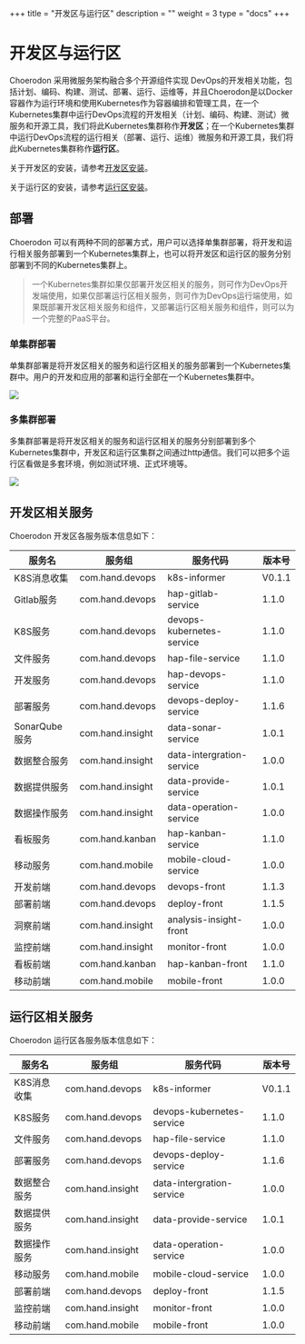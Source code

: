 +++
title = "开发区与运行区"
description = ""
weight = 3
type = "docs"
+++

# 开发区与运行区

Choerodon 采用微服务架构融合多个开源组件实现 DevOps的开发相关功能，包括计划、编码、构建、测试、部署、运行、运维等，并且Choerodon是以Docker容器作为运行环境和使用Kubernetes作为容器编排和管理工具，在一个Kubernetes集群中运行DevOps流程的开发相关（计划、编码、构建、测试）微服务和开源工具，我们将此Kubernetes集群称作**开发区**；在一个Kubernetes集群中运行DevOps流程的运行相关（部署、运行、运维）微服务和开源工具，我们将此Kubernetes集群称作**运行区**。

关于开发区的安装，请参考[开发区安装](./installation-configuration/development-install-guide)。

关于运行区的安装，请参考[运行区安装](./installation-configuration/deployment-install-guide)。

## 部署

Choerodon 可以有两种不同的部署方式，用户可以选择单集群部署，将开发和运行相关服务部署到一个Kubernetes集群上，也可以将开发区和运行区的服务分别部署到不同的Kubernetes集群上。

> 一个Kubernetes集群如果仅部署开发区相关的服务，则可作为DevOps开发端使用，如果仅部署运行区相关服务，则可作为DevOps运行端使用，如果既部署开发区相关服务和组件，又部署运行区相关服务和组件，则可以为一个完整的PaaS平台。


### 单集群部署

单集群部署是将开发区相关的服务和运行区相关的服务部署到一个Kubernetes集群中。用户的开发和应用的部署和运行全部在一个Kubernetes集群中。

![](/img/docs/concept/choerodon-deploy-single.png)

### 多集群部署

多集群部署是将开发区相关的服务和运行区相关的服务分别部署到多个Kubernetes集群中，开发区和运行区集群之间通过http通信。我们可以把多个运行区看做是多套环境，例如测试环境、正式环境等。

![](/img/docs/concept/choerodon-deploy-multiple.png)

## 开发区相关服务

Choerodon 开发区各服务版本信息如下：

服务名	|服务组	|	服务代码	|	版本号
---	|---	|	---	|	---
K8S消息收集	|	com.hand.devops 	|	k8s-informer 	|	V0.1.1
Gitlab服务	|	com.hand.devops 	|	hap-gitlab-service  	|	1.1.0
K8S服务	|	com.hand.devops 	|	devops-kubernetes-service	|	1.1.0
文件服务	|	com.hand.devops 	|	hap-file-service 	|	1.1.0
开发服务	|	com.hand.devops 	|	hap-devops-service  	|	1.1.0
部署服务	|	com.hand.devops 	|	devops-deploy-service	|	1.1.6
SonarQube服务	|	com.hand.insight 	|	data-sonar-service  	|	1.0.1
数据整合服务	|	com.hand.insight 	|	data-intergration-service	|	1.0.0
数据提供服务	|	com.hand.insight 	|	data-provide-service 	|	1.0.1
数据操作服务	|	com.hand.insight	|	data-operation-service 	|	1.0.0
看板服务	|	com.hand.kanban 	|	hap-kanban-service 	|	1.1.0
移动服务	|	com.hand.mobile 	|	mobile-cloud-service 	|	1.0.0
开发前端	|	com.hand.devops 	|	devops-front 	|	1.1.3
部署前端	|	com.hand.devops 	|	deploy-front 	|	1.1.5
洞察前端	|	com.hand.insight 	|	analysis-insight-front  	|	1.0.0
监控前端	|	com.hand.insight 	|	monitor-front	|	1.0.0
看板前端	|	com.hand.kanban 	|	hap-kanban-front 	|	1.1.0
移动前端	|	com.hand.mobile 	|	mobile-front 	|	1.0.0

## 运行区相关服务

Choerodon 运行区各服务版本信息如下：

服务名	|服务组	|	服务代码	|	版本号
---	|---	|	---	|	---
K8S消息收集	|	com.hand.devops 	|	k8s-informer 	|	V0.1.1
K8S服务	|	com.hand.devops 	|	devops-kubernetes-service	|	1.1.0
文件服务	|	com.hand.devops 	|	hap-file-service 	|	1.1.0
部署服务	|	com.hand.devops 	|	devops-deploy-service	|	1.1.6
数据整合服务	|	com.hand.insight 	|	data-intergration-service	|	1.0.0
数据提供服务	|	com.hand.insight 	|	data-provide-service 	|	1.0.1
数据操作服务	|	com.hand.insight	|	data-operation-service 	|	1.0.0
移动服务	|	com.hand.mobile 	|	mobile-cloud-service 	|	1.0.0
部署前端	|	com.hand.devops 	|	deploy-front 	|	1.1.5
监控前端	|	com.hand.insight 	|	monitor-front	|	1.0.0
移动前端	|	com.hand.mobile 	|	mobile-front 	|	1.0.0